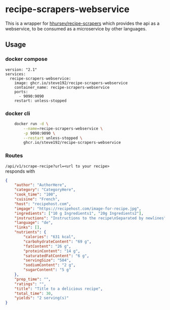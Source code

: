 # recipe-scrapers-webservice

This is a wrapper for [hhursev/recipe-scrapers](https://github.com/hhursev/recipe-scrapers) which provides the api as a webservice, to be consumed as a microservice by other languages.


## Usage
### docker compose
```
version: "2.1"
services:
  recipe-scrapers-webservice:
    image: ghcr.io/steve192/recipe-scrapers-webservice
    container_name: recipe-scrapers-webservice
    ports:
      - 9090:9090
    restart: unless-stopped

```
### docker cli
```bash
    docker run -d \
        --name=recipe-scrapers-webservice \
        -p 9090:9090 \
        --restart unless-stopped \
        ghcr.io/steve192/recipe-scrapers-webservice
```


### Routes
```/api/v1/scrape-recipe?url=<url to your recipe>```\
responds with
```json
{
	"author": "AuthorHere",
	"category": "CategoryHere",
	"cook_time": "100",
	"cuisine": "French",
	"host": "recipehost.com",
	"imgage": "https://recipehost.com/image-for-recipe.jpg",
	"ingredients": ["10 g Ingredients1", "20g Ingredients2"],
	"instructions": "Instructions to the recipe\nSeparated by newlines",
	"language": "de",
	"links": [],
	"nutrients": {
		"calories": "631 kcal",
		"carbohydrateContent": "69 g",
		"fatContent": "26 g",
		"proteinContent": "14 g",
		"saturatedFatContent": "6 g",
		"servingSize": "504",
		"sodiumContent": "2 g",
		"sugarContent": "5 g"
	},
	"prep_time": "",
	"ratings": "",
	"title": "Title to a delicious recipe",
	"total_time": 30,
	"yields": "2 serving(s)"
}

```